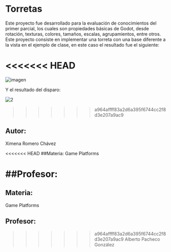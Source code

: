 # Torretas
Este proyecto fue desarrollado para la evaluación de conocimientos del primer parcial, los cuales son propiedades básicas de Godot, desde rotación, texturas, colores, tamaños, escalas, agrupamientos, entre otros. Este proyecto consiste en implementar una torreta con una base diferente a la vista en el ejemplo de clase, en este caso el resultado fue el siguiente:

<<<<<<< HEAD
=======
![imagen](https://user-images.githubusercontent.com/45503812/192073700-38e12972-95a7-436d-82da-5a18b2497fa0.jpg)

Y el resultado del disparo:

![2](https://user-images.githubusercontent.com/45503812/192073779-66bb4d61-5244-4010-9618-12478fb2ccf7.jpg)
>>>>>>> a964affff83a2d6a395f6744cc2f8d3e207a9ac9

## Autor:
Ximena Romero Chávez

<<<<<<< HEAD
##Materia:
Game Platforms

##Profesor:
=======
## Materia:
Game Platforms

## Profesor:
>>>>>>> a964affff83a2d6a395f6744cc2f8d3e207a9ac9
Alberto Pacheco González
